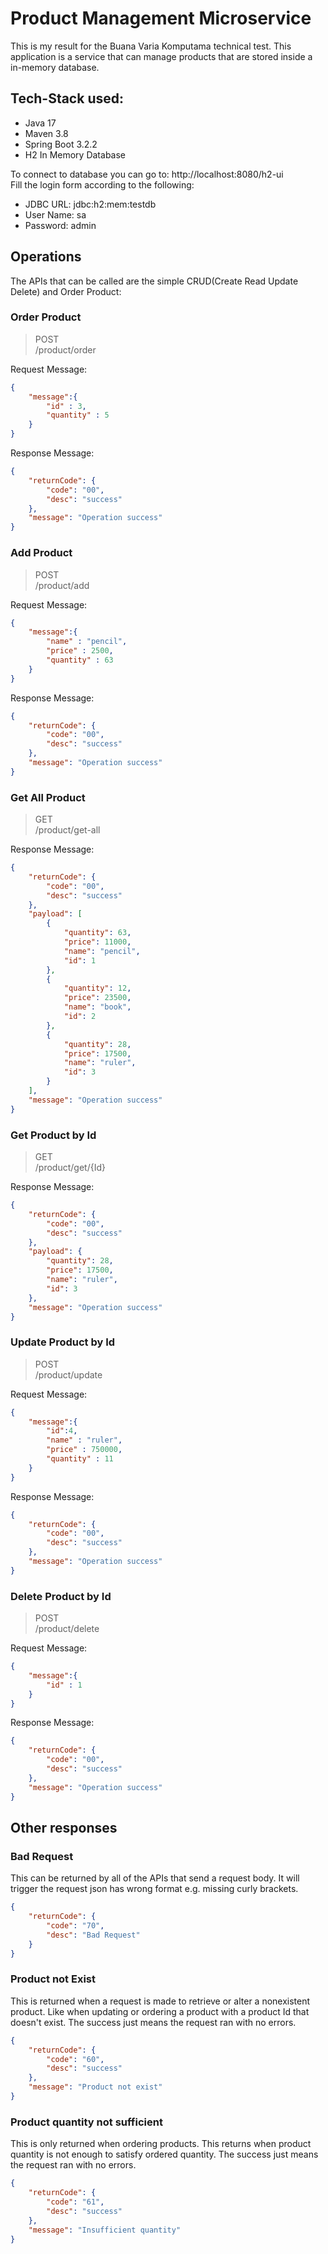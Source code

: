 # Product Management Microservice
This is my result for the Buana Varia Komputama technical test. This application is a service that can manage products that are stored inside a in-memory database.


## Tech-Stack used:
- Java 17
- Maven 3.8
- Spring Boot 3.2.2
- H2 In Memory Database

To connect to database you can go to: http://localhost:8080/h2-ui \
Fill the login form according to the following:
- JDBC URL: jdbc:h2:mem:testdb
- User Name: sa
- Password: admin

## Operations
The APIs that can be called are the simple CRUD(Create Read Update Delete) and Order Product:

### Order Product
> POST \
> /product/order

Request Message:
```json
{
    "message":{
        "id" : 3,
        "quantity" : 5
    }
}
```
Response Message:
```json
{
    "returnCode": {
        "code": "00",
        "desc": "success"
    },
    "message": "Operation success"
}
```

### Add Product
> POST \
> /product/add

Request Message:
```json
{
    "message":{
        "name" : "pencil",
        "price" : 2500,
        "quantity" : 63
    }
}
```
Response Message:
```json
{
    "returnCode": {
        "code": "00",
        "desc": "success"
    },
    "message": "Operation success"
}
```

### Get All Product
> GET \
> /product/get-all

Response Message:
```json
{
    "returnCode": {
        "code": "00",
        "desc": "success"
    },
    "payload": [
        {
            "quantity": 63,
            "price": 11000,
            "name": "pencil",
            "id": 1
        },
        {
            "quantity": 12,
            "price": 23500,
            "name": "book",
            "id": 2
        },
        {
            "quantity": 28,
            "price": 17500,
            "name": "ruler",
            "id": 3
        }
    ],
    "message": "Operation success"
}
```

### Get Product by Id
> GET \
> /product/get/{Id}

Response Message:
```json
{
    "returnCode": {
        "code": "00",
        "desc": "success"
    },
    "payload": {
        "quantity": 28,
        "price": 17500,
        "name": "ruler",
        "id": 3
    },
    "message": "Operation success"
}
```

### Update Product by Id
> POST \
> /product/update

Request Message:
```json
{
    "message":{
        "id":4,
        "name" : "ruler",
        "price" : 750000,
        "quantity" : 11
    }
}
```

Response Message:
```json
{
    "returnCode": {
        "code": "00",
        "desc": "success"
    },
    "message": "Operation success"
}
```

### Delete Product by Id
> POST \
> /product/delete

Request Message:
```json
{
    "message":{
        "id" : 1
    }
}
```

Response Message:
```json
{
    "returnCode": {
        "code": "00",
        "desc": "success"
    },
    "message": "Operation success"
}
```

## Other responses

### Bad Request
This can be returned by all of the APIs that send a request body. It will trigger the request json has wrong format e.g. missing curly brackets.
```json
{
    "returnCode": {
        "code": "70",
        "desc": "Bad Request"
    }
}
```

### Product not Exist
This is returned when a request is made to retrieve or alter a nonexistent product. Like when updating or ordering a product with a product Id that doesn't exist.
The success just means the request ran with no errors.
```json
{
    "returnCode": {
        "code": "60",
        "desc": "success"
    },
    "message": "Product not exist"
}
```

### Product quantity not sufficient
This is only returned when ordering products. This returns when product quantity is not enough to satisfy ordered quantity. The success just means the request ran with no errors.
```json
{
    "returnCode": {
        "code": "61",
        "desc": "success"
    },
    "message": "Insufficient quantity"
}
```
